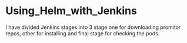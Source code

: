 #   Using_Helm_with_Jenkins
I have divided Jenkins stages into 3 stage one for downloading promitor repos, other for installing and final stage for checking the pods.